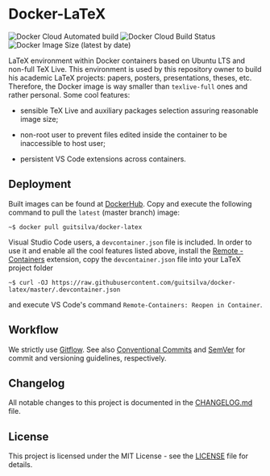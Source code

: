 # Docker-LaTeX

![Docker Cloud Automated
build](https://img.shields.io/docker/cloud/automated/guitsilva/docker-latex)
![Docker Cloud Build
Status](https://img.shields.io/docker/cloud/build/guitsilva/docker-latex)
![Docker Image Size (latest by
date)](https://img.shields.io/docker/image-size/guitsilva/docker-latex)

LaTeX environment within Docker containers based on Ubuntu LTS and non-full TeX
Live. This environment is used by this repository owner to build his academic
LaTeX projects: papers, posters, presentations, theses, etc. Therefore, the
Docker image is way smaller than `texlive-full` ones and rather personal. Some
cool features:

- sensible TeX Live and auxiliary packages selection assuring reasonable image
  size;

- non-root user to prevent files edited inside the container to be inaccessible
  to host user;

- persistent VS Code extensions across containers.

## Deployment

Built images can be found at
[DockerHub](https://hub.docker.com/r/guitsilva/docker-latex). Copy and execute
the following command to pull the `latest` (master branch) image:

    ~$ docker pull guitsilva/docker-latex

Visual Studio Code users, a `devcontainer.json` file is included. In order to
use it and enable all the cool features listed above, install the [Remote -
Containers](https://marketplace.visualstudio.com/items?itemName=ms-vscode-remote.remote-containers)
extension, copy the `devcontainer.json` file into your LaTeX project folder

    ~$ curl -OJ https://raw.githubusercontent.com/guitsilva/docker-latex/master/.devcontainer.json

and execute VS Code's command `Remote-Containers: Reopen in Container`.

## Workflow

We strictly use
[Gitflow](https://nvie.com/posts/a-successful-git-branching-model/). See also
[Conventional Commits](https://conventionalcommits.org) and [SemVer](semver.org)
for commit and versioning guidelines, respectively.

## Changelog

All notable changes to this project is documented in the
[CHANGELOG.md](https://github.com/guitsilva/docker-latex/blob/master/CHANGELOG.md)
file.

## License

This project is licensed under the MIT License - see the
[LICENSE](https://github.com/guitsilva/docker-latex/blob/master/LICENSE) file
for details.
